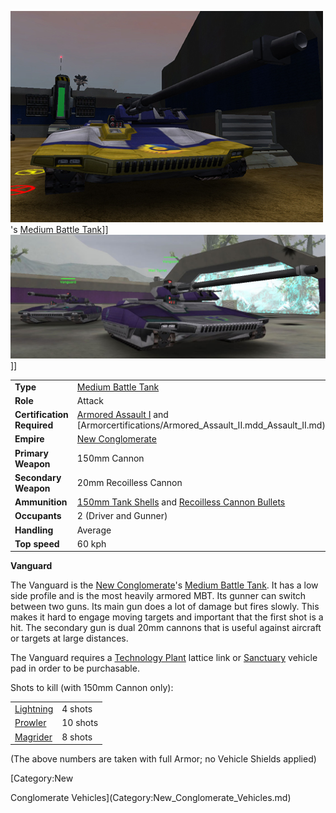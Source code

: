 ![](../images/Vanguard.jpg "fig:Vanguard.jpg")'s [Medium Battle
Tank](../items/Medium_Battle_Tank.md)\]\]
![](../images/Vanguards.jpg "fig:Vanguards.jpg")\]\]

|                            |                                                                                                                            |
| -------------------------- | -------------------------------------------------------------------------------------------------------------------------- |
| **Type**                   | [Medium Battle Tank](../items/Medium_Battle_Tank.md)                                                                       |
| **Role**                   | Attack                                                                                                                     |
| **Certification Required** | [Armored Assault I](../certifications/Armored_Assault_I.md) and [Armorcertifications/Armored_Assault_II.mdd_Assault_II.md) |
| **Empire**                 | [New Conglomerate](../etc/New_Conglomerate.md)                                                                             |
| **Primary Weapon**         | 150mm Cannon                                                                                                               |
| **Secondary Weapon**       | 20mm Recoilless Cannon                                                                                                     |
| **Ammunition**             | [150mm Tank Shells](<Tank_Shell_(150mm)>) and [Recoilless Cannon Bullets](../ammunition/Recoilless_Cannon_Bullets.md)      |
| **Occupants**              | 2 (Driver and Gunner)                                                                                                      |
| **Handling**               | Average                                                                                                                    |
| **Top speed**              | 60 kph                                                                                                                     |

**Vanguard**

The Vanguard is the [New Conglomerate](../etc/New_Conglomerate.md)'s
[Medium Battle Tank](../items/Medium_Battle_Tank.md). It has a low side
profile and is the most heavily armored MBT. Its gunner can switch
between two guns. Its main gun does a lot of damage but fires slowly.
This makes it hard to engage moving targets and important that the first
shot is a hit. The secondary gun is dual 20mm cannons that is useful
against aircraft or targets at large distances.

The Vanguard requires a [Technology Plant](../locations/Technology_Plant.md)
lattice link or [Sanctuary](../locations/Sanctuary.md) vehicle pad in order
to be purchasable.

Shots to kill (with 150mm Cannon only):

|                           |          |
| ------------------------- | -------- |
| [Lightning](Lightning.md) | 4 shots  |
| [Prowler](Prowler.md)     | 10 shots |
| [Magrider](Magrider.md)   | 8 shots  |

(The above numbers are taken with full Armor; no Vehicle Shields
applied)

<!--[category:Game Items](category:Game_Items.md)-->

<!--[Category:Vehicles](Category:Vehicles.md)--> [Category:New
Conglomerate Vehicles](Category:New_Conglomerate_Vehicles.md)
<!--[Category:Ground Vehicles](Category:Ground_Vehicles.md)-->
